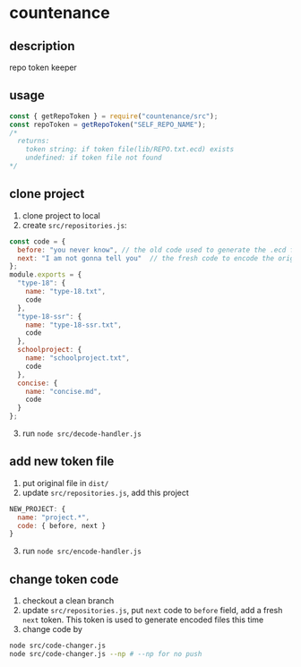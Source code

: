 # countenance

## description

repo token keeper

## usage

```js
const { getRepoToken } = require("countenance/src");
const repoToken = getRepoToken("SELF_REPO_NAME");
/*
  returns:
    token string: if token file(lib/REPO.txt.ecd) exists
    undefined: if token file not found
*/
```

## clone project

1. clone project to local
2. create `src/repositories.js`:

```js
const code = {
  before: "you never know", // the old code used to generate the .ecd files
  next: "I am not gonna tell you"  // the fresh code to encode the original files
};
module.exports = {
  "type-18": {
    name: "type-18.txt",
    code
  },
  "type-18-ssr": {
    name: "type-18-ssr.txt",
    code
  },
  schoolproject: {
    name: "schoolproject.txt",
    code
  },
  concise: {
    name: "concise.md",
    code
  }
};
```

3. run `node src/decode-handler.js`

## add new token file

1. put original file in `dist/`
2. update `src/repositories.js`, add this project

```js
NEW_PROJECT: {
  name: "project.*",
  code: { before, next }
}
```
3. run `node src/encode-handler.js`

## change token code

1. checkout a clean branch
2. update `src/repositories.js`, put `next` code to `before` field, add a fresh `next` token. This token is used to generate encoded files this time
3. change code by
```bash
node src/code-changer.js
node src/code-changer.js --np # --np for no push
```
